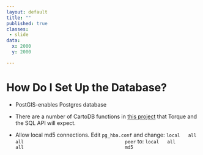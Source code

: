 ```yaml
---
layout: default
title: ""
published: true
classes:
 - slide
data:
  x: 2000
  y: 2000

---
```


# How Do I Set Up the Database? #

*  PostGIS-enables Postgres database

*  There are a number of CartoDB functions in [this project](https://github.com/CartoDB/cartodb-postgresql)
   that Torque and the SQL API will expect.

*  Allow local md5 connections.  Edit `pg_hba.conf` and change:
   `local   all             all                                     peer`
   to:
   `local   all             all                                     md5`
